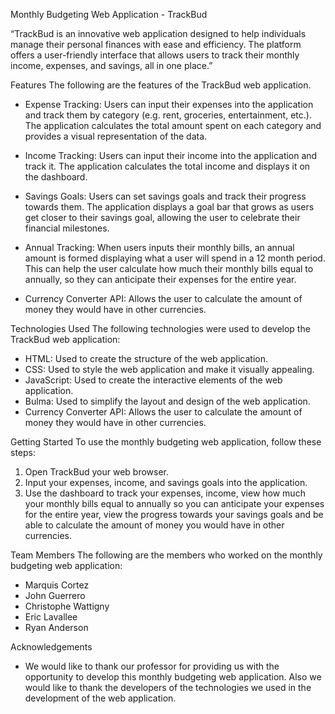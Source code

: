 Monthly Budgeting Web Application - TrackBud

“TrackBud is an innovative web application designed to help individuals manage their personal finances with ease and efficiency. The platform offers a user-friendly interface that allows users to track their monthly income, expenses, and savings, all in one place.”

Features
The following are the features of the TrackBud web application.

* Expense Tracking: Users can input their expenses into the application and track them by category (e.g. rent, groceries, entertainment, etc.). The application calculates the total amount spent on each category and provides a visual representation of the data.

* Income Tracking: Users can input their income into the application and track it. The application calculates the total income and displays it on the dashboard.

* Savings Goals: Users can set savings goals and track their progress towards them. The application displays a goal bar that grows as users get closer to their savings goal, allowing the user to celebrate their financial milestones.

* Annual Tracking: When users inputs their monthly bills, an annual amount is formed displaying what a user will spend in a 12 month period. This can help the user calculate how much their monthly bills equal to annually, so they can anticipate their expenses for the entire year.

* Currency Converter API: Allows the user to calculate the amount of money they would have in other currencies.

Technologies Used
The following technologies were used to develop the TrackBud web application:
* HTML: Used to create the structure of the web application.
* CSS: Used to style the web application and make it visually appealing.
* JavaScript: Used to create the interactive elements of the web application.
* Bulma: Used to simplify the layout and design of the web application.
* Currency Converter API: Allows the user to calculate the amount of money they would have in other currencies.

Getting Started
To use the monthly budgeting web application, follow these steps:
1. Open TrackBud your web browser.
2. Input your expenses, income, and savings goals into the application.
3. Use the dashboard to track your expenses, income, view how much your monthly bills equal to annually so you can anticipate your expenses for the entire year, view the progress towards your savings goals and be able to calculate the amount of money you would have in other currencies.


Team Members
The following are the members who worked on the monthly budgeting web application:
* Marquis Cortez
* John Guerrero
* Christophe Wattigny
* Eric Lavallee
* Ryan Anderson

Acknowledgements
* We would like to thank our professor for providing us with the opportunity to develop this monthly budgeting web application. Also we would like to thank the developers of the technologies we used in the development of the web application.

